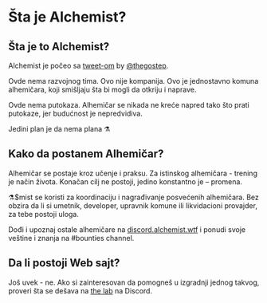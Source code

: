 # Šta je Alchemist?

## Šta je to Alchemist?

Alchemist je počeo sa [tweet-om](https://twitter.com/thegostep/status/1358159173440184322?s=20) by [@thegostep](https://twitter.com/thegostep).

Ovde nema razvojnog tima. Ovo nije kompanija. Ovo je jednostavno komuna alhemičara, koji smišljaju šta bi mogli da otkriju i naprave.

Ovde nema putokaza. Alhemičar se nikada ne kreće napred tako što prati putokaze, jer budućnost je nepredvidiva.

Jedini plan je da nema plana ⚗️

## **Kako da postanem Alhemičar?**

Alhemičar se postaje kroz učenje i praksu. Za istinskog alhemičara - trening je način života. Konačan cilj ne postoji, jedino konstantno je – promena.

⚗️$mist se koristi za koordinaciju i nagrađivanje posvećenih alhemičara. Bez obzira da li si umetnik, developer, upravnik komune ili likvidacioni provajder, za tebe postoji uloga.

Dođi i upoznaj ostale alhemičare na [discord.alchemist.wtf](http://discord.alchemist.wtf) i ponudi svoje veštine i znanja na \#bounties channel.

## **Da li postoji Web sajt?**

Još uvek - ne. Ako si zainteresovan da pomogneš u izgradnji jednog takvog, proveri šta se dešava na [the lab](https://discord.gg/UQB4MwG4c8) na Discord.

